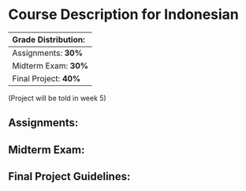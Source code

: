 # Course Description for Indonesian

| **Grade Distribution:** | 
| :--- |
| Assignments: **30%**  |
| Midterm Exam: **30%**  |
| Final Project: **40%**  |

(Project will be told in week 5)

## Assignments:

## Midterm Exam:

## Final Project Guidelines:
